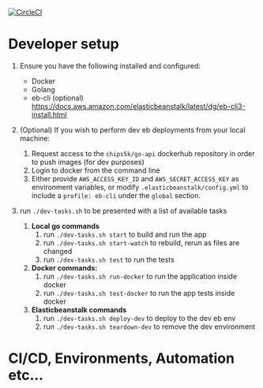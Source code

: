 
[![CircleCI](https://circleci.com/gh/chips5k/go-api.svg?style=svg&circle-token=ee0b459f046fcee48289f7e546b3f5f17a20f9b8)](https://circleci.com/gh/chips5k/go-api)


# Developer setup
1. Ensure you have the following installed and configured:
    - Docker
    - Golang
    - eb-cli (optional) https://docs.aws.amazon.com/elasticbeanstalk/latest/dg/eb-cli3-install.html

2. (Optional) If you wish to perform dev eb deployments from your local machine:
   1. Request access to the `chips5k/go-api` dockerhub repository in order to push images (for dev purposes)
   2. Login to docker from the command line
   3. Either provide `AWS_ACCESS_KEY_ID` and `AWS_SECRET_ACCESS_KEY` as environment variables, or modify `.elasticbeanstalk/config.yml` to include a `profile: eb-cli` under the `global` section.
3. run `./dev-tasks.sh` to be presented with a list of available tasks
   1. **Local go commands**
      1. run `./dev-tasks.sh start` to build and run the app
      2. run `./dev-tasks.sh start-watch` to rebuild, rerun as files are changed
      3. run `./dev-tasks.sh test` to run the tests
   2. **Docker commands:**
      1. run `./dev-tasks.sh run-docker` to run the application inside docker
      2. run `./dev-tasks.sh test-docker` to run the app tests inside docker
   3. **Elasticbeanstalk commands**
      1. run `./dev-tasks.sh deploy-dev` to deploy to the dev eb env
      2. run `./dev-tasks.sh teardown-dev` to remove the dev environment


# CI/CD, Environments, Automation etc...










